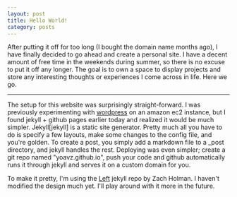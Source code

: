 ```yaml
---
layout: post
title: Hello World!
category: posts
---
```


After putting it off for too long (I bought the domain name months ago), I have finally decided to go ahead and create a personal site. I have a decent amount of free time in the weekends during summer, so there is no excuse to put it off any longer. The goal is to own a space to display projects and store any interesting thoughts or experiences I come across in life. Here we go.

---

The setup for this website was surprisingly straight-forward. I was previously experimenting with <a href="http://wordpress.org/">wordpress</a> on an amazon ec2 instance, but I found jekyll + github pages earlier today and realized it would be much simpler. Jekyll[jekyll] is a static site generator. Pretty much all you have to do is specify a few layouts, make some changes to the config file, and you're golden. To create a post, you simply add a markdown file to a _post directory, and jekyll handles the rest. Deploying was even simpler; create a git repo named "yoavz.github.io", push your code and github automatically runs it through jekyll and serves it on a custom domain for you. 

To make it pretty, I'm using the <a href="https://github.com/holman/left">Left</a> jekyll repo by Zach Holman. I haven't modified the design much yet. I'll play around with it more in the future.
